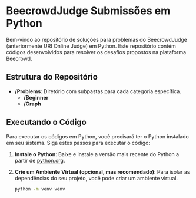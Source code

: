 # BeecrowdJudge Submissões em Python

Bem-vindo ao repositório de soluções para problemas do BeecrowdJudge (anteriormente URI Online Judge) em Python. Este repositório contém códigos desenvolvidos para resolver os desafios propostos na plataforma Beecrowd.

## Estrutura do Repositório

- **/Problems**: Diretório com subpastas para cada categoria específica.
  - **/Beginner**
  - **/Graph**

## Executando o Código

Para executar os códigos em Python, você precisará ter o Python instalado em seu sistema. Siga estes passos para executar o código:

1. **Instale o Python**: Baixe e instale a versão mais recente do Python a partir de [python.org](https://www.python.org/downloads/).

2. **Crie um Ambiente Virtual (opcional, mas recomendado)**: Para isolar as dependências do seu projeto, você pode criar um ambiente virtual.

   ```sh
   python -m venv venv
